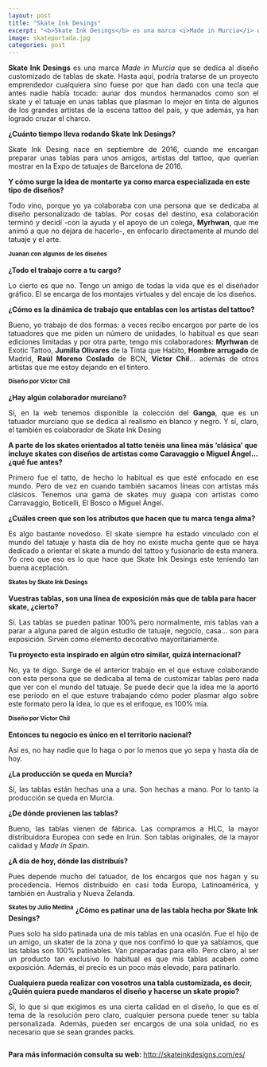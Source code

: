 ```yaml
---
layout: post
title: "Skate Ink Desings"
excerpt: "<b>Skate Ink Desings</b> es una marca <i>Made in Murcia</i> que se dedica al diseño customizado de tablas de skate. Hasta aquí, podría tratarse de un proyecto emprendedor cualquiera sino fuese por que han dado con una tecla que antes nadie había tocado: aunar dos mundos hermanados como son el skate y el tatuaje, en unas tablas que plasman lo mejor en tinta de algunos de los grandes artistas de la escena tattoo del país, y que además, ya han logrado cruzar el charco."
image: skateportada.jpg
categories: post
---
```


<p align="justify"><b>Skate Ink Desings</b> es una marca <i>Made in Murcia</i> que se dedica al diseño customizado de tablas de skate. Hasta aquí, podría tratarse de un proyecto emprendedor cualquiera sino fuese por que han dado con una tecla que antes nadie había tocado: aunar dos mundos hermanados como son el skate y el tatuaje en unas tablas que plasman lo mejor en tinta de algunos de los grandes artistas de la escena tattoo del país, y que además, ya han logrado cruzar el charco.</p> 
  
<b>¿Cuánto tiempo lleva rodando Skate Ink Desings?</b> 

<p align="justify">Skate Ink Desing nace en septiembre de 2016, cuando me encargan preparar unas tablas para unos amigos, artistas del tattoo, que querían mostrar en la Expo de tatuajes de Barcelona de 2016.</p> 

<b>Y cómo surge la idea de montarte ya como marca especializada en este tipo de diseños?</b>

<p align="justify">Todo vino, porque yo ya colaboraba con una persona que se dedicaba al diseño personalizado de tablas. Por cosas del destino, esa colaboración terminó y decidí -con la ayuda y el apoyo de un colega, <b>Myrhwan</b>, que me animó a que no dejara de hacerlo-, en enfocarlo directamente al mundo del tatuaje y el arte.</p> 
<span class="image left"><img src="{{ site.baseurl }}/assets/images/skate/juanan.jpg" alt="" /><sup><b>Juanan con algunos de los diseños</b></sup></span>

<b>¿Todo el trabajo corre a tu cargo?</b> 

<p align="justify">Lo cierto es que no. Tengo un amigo de todas la vida que es el diseñador gráfico. El se encarga de los montajes virtuales y del encaje de los diseños.</p> 

<b>¿Cómo es la dinámica de trabajo que entablas con los artistas del tattoo?</b>

<p align="justify">Bueno, yo trabajo de dos formas: a veces recibo encargos por parte de los tatuadores que me piden un número de unidades, lo habitual es que sean ediciones limitadas y por otra parte, tengo mis colaboradores: <b>Myrhwan</b> de Exotic Tattoo, <b>Jumilla Olivares</b> de la Tinta que Habito, <b>Hombre arrugado</b> de Madrid, <b>Raúl Moreno Coslado</b> de BCN, <b>Víctor Chil</b>… además de otros artistas que me estoy dejando en el tintero.</p>

<span class="image right"><img src="{{ site.baseurl }}/assets/images/skate/chil1.jpg" alt="" /><sup><b>Diseño por Víctor Chil</b></sup></span>

<b>¿Hay algún colaborador murciano?</b> 

<p align="justify">Sí, en la web tenemos disponible la colección del <b>Ganga</b>, que es un tatuador murciano que se dedica al realismo en blanco y negro. Y sí, claro, el también es colaborador de Skate Ink Desing</p> 

<b>A parte de los skates orientados al tatto tenéis una línea más ‘clásica’ que incluye skates con diseños de artistas como Caravaggio o Miguel Ángel… ¿qué fue antes?</b>

<p align="justify">Primero fue el tatto, de hecho lo habitual es que esté enfocado en ese mundo. Pero de vez en cuando también sacamos líneas con artistas más clásicos. Tenemos una gama de skates muy guapa con artistas como Carravaggio, Boticelli, El Bosco o Miguel Ángel.</p>  

<b>¿Cuáles creen que son los atributos que hacen que tu marca tenga alma?</b> 

<p align="justify">Es algo bastante novedoso. El skate siempre ha estado vinculado con el mundo del tatuaje y hasta día de hoy no existe mucha gente que se haya dedicado a orientar el skate a mundo del tattoo y fusionarlo de esta manera.  Yo creo que eso es lo que hace que Skate Ink Desings este teniendo tan buena aceptación.</p> 

<span class="image left"><img src="{{ site.baseurl }}/assets/images/skate/skate1.jpg" alt="" /><sup><b>Skates by Skate Ink Desings</b></sup></span>

<b>Vuestras tablas, son una línea de exposición más que de tabla para hacer skate, ¿cierto?</b>

<p align="justify">Sí. Las tablas se pueden patinar 100% pero normalmente, mis tablas van a parar a alguna pared de algún estudio de tatuaje, negocio, casa… son para exposición. Sirven como elemento decorativo mayoritariamente.</p>  

<b>Tu proyecto esta inspirado en algún otro similar, quizá internacional?</b> 

<p align="justify">No, ya te digo. Surge de el anterior trabajo en el que estuve colaborando con esta persona que se dedicaba al tema de customizar tablas pero nada que ver con el mundo del tatuaje. Se puede decir que la idea me la aportó ese periodo en el que estuve trabajando cómo poder plasmar algo sobre este formato pero la idea, lo que es el enfoque, es 100% mía. </p> 

<span class="image right"><img src="{{ site.baseurl }}/assets/images/skate/chil2.jpg" alt="" /><sup><b>Diseño por Víctor Chil</b></sup></span>

<b>Entonces tu negocio es único en el territorio nacional?</b> 
<p align="justify">Así es, no hay nadie que lo haga o por lo menos que yo sepa y hasta día de hoy.</p>  
<b>¿La producción se queda en Murcia?</b>
<p align="justify">Sí, las tablas están hechas una a una.  Son hechas a mano. Por lo tanto la producción se queda en Murcia.</p>  
<b>¿De dónde provienen las tablas?</b> 
<p align="justify">Bueno, las tablas vienen de fábrica. Las compramos a HLC, la mayor distribuidora Europea con sede en Irún. Son tablas originales, de la mayor calidad y <i>Made in Spain</i>.</p>  

<b>¿A día de hoy, dónde las distribuís?</b> 
<p align="justify">Pues depende mucho del tatuador, de los encargos que nos hagan y su procedencia. Hemos distribuido en casi toda Europa, Latinoamérica, y también en  Australia y Nueva Zelanda.</p> 
<span class="image left"><img src="{{ site.baseurl }}/assets/images/skate/masskate.jpg" alt="" /><sup><b>Skates by Julio Medina</b></sup></span>
<b>¿Cómo es patinar una de las tabla hecha por Skate Ink Desings?</b> 
<p align="justify">Pues solo ha sido patinada una de mis tablas en una ocasión. Fue el hijo de un amigo, un skater de la zona y que nos confimó lo que ya sabíamos, que las tablas son 100% patinables. Van preparadas para ello. Pero claro, al ser un producto tan exclusivo lo habitual es que mis tablas acaben como exposición. Además, el precio es un poco más elevado, para patinarlo.</p>  
<b>Cualquiera pueda realizar con vosotros una tabla customizada, es decir, ¿Quién quiera puede mandaros el diseño y hacerse un skate propio?</b>

<p align="justify">Sí, lo que si que exigimos es una cierta calidad en el diseño, lo que es el tema de la resolución pero claro, cualquier persona puede tener su tabla personalizada. Además, pueden ser encargos de una sola unidad, no es necesario que se sean grandes packs.</p>  

<span class="image fit"><img src="assets/images/pieskate.jpg" alt="" /></span>

<b>Para más información consulta su web:</b> 
<a href= " http://skateinkdesigns.com/es/">http://skateinkdesigns.com/es/</a>


